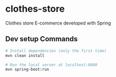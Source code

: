 # clothes-store
Clothes store E-commerce developed with Spring

## Dev setup Commands

```bash
# Install dependencies (only the first time)
mvn clean install

# Run the local server at localhost:8080
mvn spring-boot:run
```
